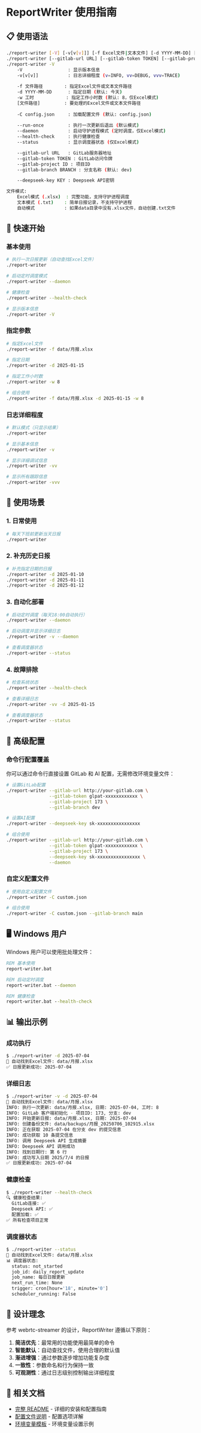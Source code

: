 # ReportWriter 使用指南

## 📋 使用语法

```bash
./report-writer [-V] [-v[v[v]]] [-f Excel文件|文本文件] [-d YYYY-MM-DD] [-w 工时] [-C config.json] [--daemon|--run-once|--health-check|--status]
./report-writer [--gitlab-url URL] [--gitlab-token TOKEN] [--gitlab-project ID] [--gitlab-branch BRANCH] [--deepseek-key KEY]
./report-writer -V
	-V                 : 显示版本信息
	-v[v[v]]           : 日志详细程度 (v=INFO, vv=DEBUG, vvv=TRACE)
	
	-f 文件路径        : 指定Excel文件或文本文件路径
	-d YYYY-MM-DD      : 指定日期 (默认: 今天)
	-w 工时            : 指定工作小时数 (默认: 8，仅Excel模式)
	[文件路径]         : 要处理的Excel文件或文本文件路径
	
	-C config.json     : 加载配置文件 (默认: config.json)
	
	--run-once         : 执行一次更新后退出 (默认模式)
	--daemon           : 启动守护进程模式 (定时调度，仅Excel模式)
	--health-check     : 执行健康检查
	--status           : 显示调度器状态 (仅Excel模式)

	--gitlab-url URL   : GitLab服务器地址
	--gitlab-token TOKEN : GitLab访问令牌
	--gitlab-project ID : 项目ID
	--gitlab-branch BRANCH : 分支名称 (默认: dev)

	--deepseek-key KEY : Deepseek API密钥

文件模式:
	Excel模式 (.xlsx)  : 完整功能，支持守护进程调度
	文本模式 (.txt)    : 简单日报记录，不支持守护进程
	自动模式           : 如果data目录中没有.xlsx文件，自动创建.txt文件
```

## 🚀 快速开始

### 基本使用

```bash
# 执行一次日报更新（自动查找Excel文件）
./report-writer

# 启动定时调度模式
./report-writer --daemon

# 健康检查
./report-writer --health-check

# 显示版本信息
./report-writer -V
```

### 指定参数

```bash
# 指定Excel文件
./report-writer -f data/月报.xlsx

# 指定日期
./report-writer -d 2025-01-15

# 指定工作小时数
./report-writer -w 8

# 组合使用
./report-writer -f data/月报.xlsx -d 2025-01-15 -w 8
```

### 日志详细程度

```bash
# 默认模式（只显示结果）
./report-writer

# 显示基本信息
./report-writer -v

# 显示详细调试信息
./report-writer -vv

# 显示所有跟踪信息
./report-writer -vvv
```

## 🎯 使用场景

### 1. 日常使用

```bash
# 每天下班前更新当天日报
./report-writer
```

### 2. 补充历史日报

```bash
# 补充指定日期的日报
./report-writer -d 2025-01-10
./report-writer -d 2025-01-11
./report-writer -d 2025-01-12
```

### 3. 自动化部署

```bash
# 启动定时调度（每天18:00自动执行）
./report-writer --daemon

# 启动调度并显示详细日志
./report-writer -v --daemon

# 查看调度器状态
./report-writer --status
```

### 4. 故障排除

```bash
# 检查系统状态
./report-writer --health-check

# 查看详细日志
./report-writer -vv -d 2025-01-15

# 查看调度器状态
./report-writer --status
```

## 🔧 高级配置

### 命令行配置覆盖

你可以通过命令行直接设置 GitLab 和 AI 配置，无需修改环境变量文件：

```bash
# 设置GitLab配置
./report-writer --gitlab-url http://your-gitlab.com \
                --gitlab-token glpat-xxxxxxxxxxxx \
                --gitlab-project 173 \
                --gitlab-branch dev

# 设置AI配置
./report-writer --deepseek-key sk-xxxxxxxxxxxxxxxx

# 组合使用
./report-writer --gitlab-url http://your-gitlab.com \
                --gitlab-token glpat-xxxxxxxxxxxx \
                --gitlab-project 173 \
                --deepseek-key sk-xxxxxxxxxxxxxxxx \
                --daemon
```

### 自定义配置文件

```bash
# 使用自定义配置文件
./report-writer -C custom.json

# 组合使用
./report-writer -C custom.json --gitlab-branch main
```

## 🖥️ Windows 用户

Windows 用户可以使用批处理文件：

```cmd
REM 基本使用
report-writer.bat

REM 启动定时调度
report-writer.bat --daemon

REM 健康检查
report-writer.bat --health-check
```

## 📊 输出示例

### 成功执行

```bash
$ ./report-writer -d 2025-07-04
📁 自动找到Excel文件: data/月报.xlsx
✅ 日报更新成功: 2025-07-04
```

### 详细日志

```bash
$ ./report-writer -v -d 2025-07-04
📁 自动找到Excel文件: data/月报.xlsx
INFO: 执行一次更新: data/月报.xlsx, 日期: 2025-07-04, 工时: 8
INFO: GitLab 客户端初始化 - 项目ID: 173, 分支: dev
INFO: 开始更新日报: data/月报.xlsx, 日期: 2025-07-04
INFO: 创建备份文件: data/backups/月报_20250706_102915.xlsx
INFO: 正在获取 2025-07-04 在分支 dev 的提交信息
INFO: 成功获取 10 条提交信息
INFO: 调用 Deepseek API 生成摘要
INFO: Deepseek API 调用成功
INFO: 找到日期行: 第 6 行
INFO: 成功写入日期 2025/7/4 的日报
✅ 日报更新成功: 2025-07-04
```

### 健康检查

```bash
$ ./report-writer --health-check
🔍 健康检查结果:
  GitLab连接: ✅
  Deepseek API: ✅
  配置加载: ✅
✅ 所有检查项目正常
```

### 调度器状态

```bash
$ ./report-writer --status
📁 自动找到Excel文件: data/月报.xlsx
📊 调度器状态:
  status: not_started
  job_id: daily_report_update
  job_name: 每日日报更新
  next_run_time: None
  trigger: cron[hour='18', minute='0']
  scheduler_running: False
```

## 🎨 设计理念

参考 webrtc-streamer 的设计，ReportWriter 遵循以下原则：

1. **简洁优先**：最常用的功能使用最简单的命令
2. **智能默认**：自动查找文件，使用合理的默认值
3. **渐进增强**：通过参数逐步增加功能复杂度
4. **一致性**：参数命名和行为保持一致
5. **可观测性**：通过日志级别控制输出详细程度

## 🔗 相关文档

- [完整 README](README.md) - 详细的安装和配置指南
- [配置文件说明](config.json) - 配置选项详解
- [环境变量模板](env.template) - 环境变量设置示例
